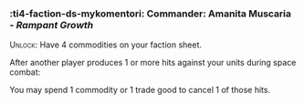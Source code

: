 ### :ti4-faction-ds-mykomentori: **Commander**: Amanita Muscaria - _Rampant Growth_

<span style="font-variant:small-caps;">Unlock</span>: Have 4 commodities on your faction sheet.

After another player produces 1 or more hits against your units during space combat:

You may spend 1 commodity or 1 trade good to cancel 1 of those hits.
